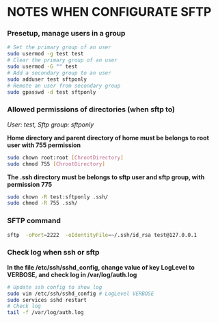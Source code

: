 # NOTES WHEN CONFIGURATE SFTP
### Presetup, manage users in a group
```bash
# Set the primary group of an user
sudo usermod -g test test
# Clear the primary group of an user
sudo usermod -G "" test
# Add a secondary group to an user
sudo adduser test sftponly
# Remote an user from secondary group
sudo gpasswd -d test sftponly
```

### Allowed permissions of directories (when sftp to)
*User: test, Sftp group: sftponly*

**Home directory and parent directory of home must be belongs to root user with 755 permission**
```bash
sudo chown root:root [ChrootDirectory]
sudo chmod 755 [ChrootDirectory]
```
**The .ssh directory must be belongs to sftp user and sftp group, with permission 775**
```bash
sudo chown -R test:sftponly .ssh/
sudo chmod -R 755 .ssh/
```

### SFTP command
```bash
sftp  -oPort=2222  -oIdentityFile=~/.ssh/id_rsa test@127.0.0.1
```


### Check log when ssh or sftp
**In the file /etc/ssh/sshd_config, change value of key LogLevel to VERBOSE, and check log in /var/log/auth.log**
```bash
# Update ssh config to show log
sudo vim /etc/ssh/sshd_config # LogLevel VERBOSE 
sudo services sshd restart
# Check log
tail -f /var/log/auth.log 
```
